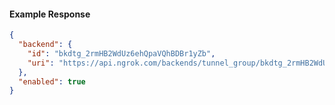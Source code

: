 <!-- Code generated for API Clients. DO NOT EDIT. -->
#### Example Response
```json
{
  "backend": {
    "id": "bkdtg_2rmHB2WdUz6ehQpaVQhBDBr1yZb",
    "uri": "https://api.ngrok.com/backends/tunnel_group/bkdtg_2rmHB2WdUz6ehQpaVQhBDBr1yZb"
  },
  "enabled": true
}
